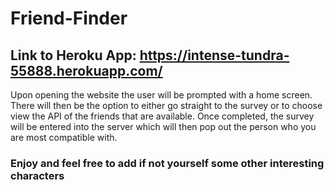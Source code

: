 # Friend-Finder

## Link to Heroku App: https://intense-tundra-55888.herokuapp.com/

Upon opening the website the user will be prompted with a home screen. There will then be the option to 
either go straight to the survey or to choose view the API of the friends that are available. Once completed,
the survey will be entered into the server which will then pop out the person who you are most compatible with.

### Enjoy and feel free to add if not yourself some other interesting characters